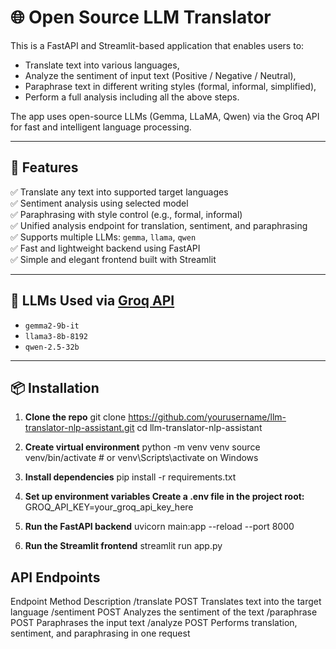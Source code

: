 # 🌐 Open Source LLM Translator

This is a FastAPI and Streamlit-based application that enables users to:
- Translate text into various languages,
- Analyze the sentiment of input text (Positive / Negative / Neutral),
- Paraphrase text in different writing styles (formal, informal, simplified),
- Perform a full analysis including all the above steps.

The app uses open-source LLMs (Gemma, LLaMA, Qwen) via the Groq API for fast and intelligent language processing.

---

## 🚀 Features

✅ Translate any text into supported target languages  
✅ Sentiment analysis using selected model  
✅ Paraphrasing with style control (e.g., formal, informal)  
✅ Unified analysis endpoint for translation, sentiment, and paraphrasing  
✅ Supports multiple LLMs: `gemma`, `llama`, `qwen`  
✅ Fast and lightweight backend using FastAPI  
✅ Simple and elegant frontend built with Streamlit  

---

## 🧠 LLMs Used via [Groq API](https://console.groq.com)

- `gemma2-9b-it`  
- `llama3-8b-8192`  
- `qwen-2.5-32b`

---

## 📦 Installation

1. **Clone the repo**
    git clone https://github.com/yourusername/llm-translator-nlp-assistant.git
    cd llm-translator-nlp-assistant

2. **Create virtual environment**
    python -m venv venv
    source venv/bin/activate  # or venv\Scripts\activate on Windows

3. **Install dependencies**
    pip install -r requirements.txt

4. **Set up environment variables Create a .env file in the project root:**
    GROQ_API_KEY=your_groq_api_key_here

5. **Run the FastAPI backend**
    uvicorn main:app --reload --port 8000

6. **Run the Streamlit frontend**
    streamlit run app.py

## API Endpoints
Endpoint	Method	Description
/translate	POST	Translates text into the target language
/sentiment	POST	Analyzes the sentiment of the text
/paraphrase	POST	Paraphrases the input text
/analyze	POST	Performs translation, sentiment, and paraphrasing in one request